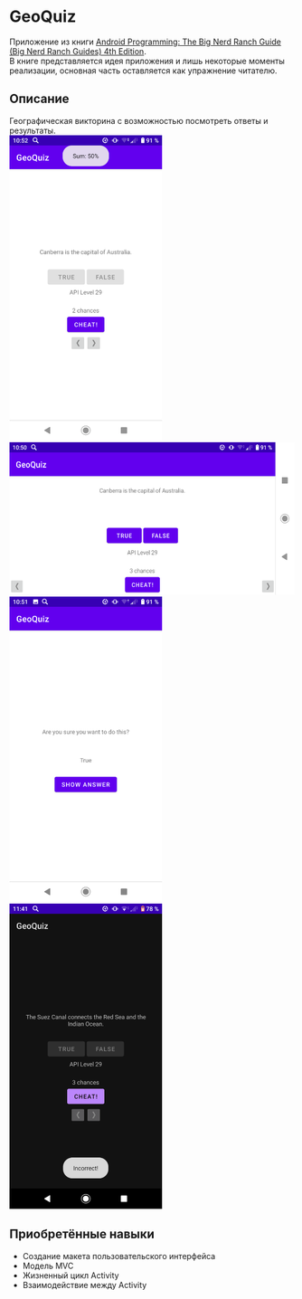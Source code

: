 # GeoQuiz
Приложение из книги [Android Programming: The Big Nerd Ranch Guide (Big Nerd Ranch Guides) 4th Edition](https://www.amazon.com/Android-Programming-Ranch-Guide-Guides/dp/0135245125/ref=dp_ob_title_bk).    
В книге представляется идея приложения и лишь некоторые моменты реализации, основная часть оставляется как упражнение читателю.
## Описание
Географическая викторина с возможностью посмотреть ответы и результаты.    
<img src="https://github.com/BelDim04/bignerdranchGeoQuiz/blob/master/Screenshot_20210718-105203.png" alt="Иллюстрация" width="270"/>
<img src="https://github.com/BelDim04/bignerdranchGeoQuiz/blob/master/Screenshot_20210718-105006.png" alt="Иллюстрация" height="270"/>
<img src="https://github.com/BelDim04/bignerdranchGeoQuiz/blob/master/Screenshot_20210718-105124.png" alt="Иллюстрация" width="270"/>
<img src="https://github.com/BelDim04/bignerdranchGeoQuiz/blob/master/Screenshot_20210718-114201.png" alt="Иллюстрация" width="270"/>
## Приобретённые навыки
- Создание макета пользовательского интерфейса
- Модель MVC
- Жизненный цикл Activity
- Взаимодействие между Activity
